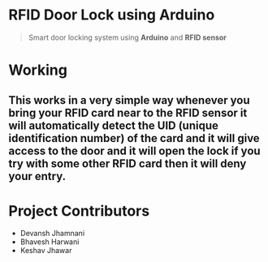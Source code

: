 # RFID Door Lock using Arduino
> Smart door locking system using **Arduino** and **RFID sensor**
# Working
## This works in a very simple way whenever you bring your RFID card near to the RFID sensor it will automatically detect the UID (unique identification number) of the card and it will give access to the door and it will open the lock if you try with some other RFID card then it will deny your entry.

# Project Contributors
- Devansh Jhamnani
- Bhavesh Harwani
- Keshav Jhawar